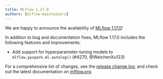 ```yaml
---
title: MLflow 1.17.0
authors: [mlflow-maintainers]
---
```


We are happy to announce the availability of [MLflow 1.17.0](https://github.com/mlflow/mlflow/releases/tag/v1.17.0)!

In addition to bug and documentation fixes, MLflow 1.17.0 includes the following features and improvements:

- Add support for hyperparameter-tuning models to `mlflow.pyspark.ml.autolog()` (#4270, @WeichenXu123)

For a comprehensive list of changes, see the [release change log](https://github.com/mlflow/mlflow/releases/tag/v1.17.0), and check out the latest documentation on [mlflow.org](http://mlflow.org/).
